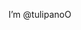 I’m @tulipanoO

<!---
tulipanoO/tulipanoO is a ✨ special ✨ repository because its `README.md` (this file) appears on your GitHub profile.
You can click the Preview link to take a look at your changes.
--->
